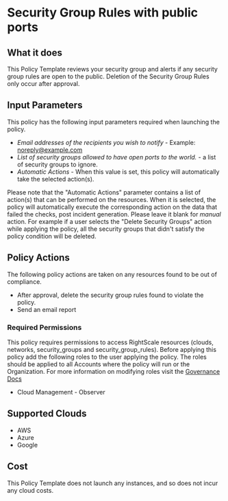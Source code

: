# Security Group Rules with public ports

## What it does

This Policy Template reviews your security group and alerts if any security group rules are open to the public.  Deletion of the Security Group Rules only occur after approval.

## Input Parameters

This policy has the following input parameters required when launching the policy.

- *Email addresses of the recipients you wish to notify* - Example: noreply@example.com
- *List of security groups allowed to have open ports to the world.* - a list of security groups to ignore.
- *Automatic Actions* - When this value is set, this policy will automatically take the selected action(s).

Please note that the "Automatic Actions" parameter contains a list of action(s) that can be performed on the resources. When it is selected, the policy will automatically execute the corresponding action on the data that failed the checks, post incident generation. Please leave it blank for *manual* action.
For example if a user selects the "Delete Security Groups" action while applying the policy, all the security groups that didn't satisfy the policy condition will be deleted.

## Policy Actions

The following policy actions are taken on any resources found to be out of compliance.

- After approval, delete the security group rules found to violate the policy.
- Send an email report

### Required Permissions

This policy requires permissions to access RightScale resources (clouds, networks, security_groups and security_group_rules).  Before applying this policy add the following roles to the user applying the policy.  The roles should be applied to all Accounts where the policy will run or the Organization. For more information on modifying roles visit the [Governance Docs](https://docs.rightscale.com/cm/ref/user_roles.html)

- Cloud Management - Observer

## Supported Clouds

- AWS
- Azure
- Google

## Cost

This Policy Template does not launch any instances, and so does not incur any cloud costs.
